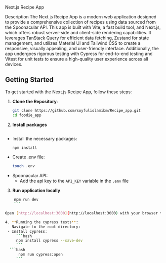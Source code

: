 Next.js Recipe App

Description
The Next.js Recipe App is a modern web application designed to provide a comprehensive collection of recipes using data sourced from the Spoonacular API. This app is built with Vite, a fast build tool, and Next.js, which offers robust server-side and client-side rendering capabilities. It leverages TanStack Query for efficient data fetching, Zustand for state management, and utilizes Material UI and Tailwind CSS to create a responsive, visually appealing, and user-friendly interface. Additionally, the app undergoes rigorous testing with Cypress for end-to-end testing and Vitest for unit tests to ensure a high-quality user experience across all devices.

## Getting Started

To get started with the Next.js Recipe App, follow these steps:

1. **Clone the Repository**:
   ```bash
   git clone https://github.com/soyfulislamibm/Recipe_app.git
   cd foodie_app
   ```

2. **Install packages**
    ```
  - Install the necessary packages:
    ```bash
    npm install
    ```
  - Create .env file:
    ```bash
    touch .env
    ```
- Spoonacular API:
  - Add the api key to the `API_KEY` variable in the `.env` file

3. **Run application locally**

```bash
    npm run dev
    ```

Open [http://localhost:3000](http://localhost:3000) with your browser to see the result.

4. **Running the cypress tests**:
 - Navigate to the root directory:
 - Install cypress:
     ```bash
     npm install cypress --save-dev
     ```
  ```bash
      npm run cypress:open
     ```
